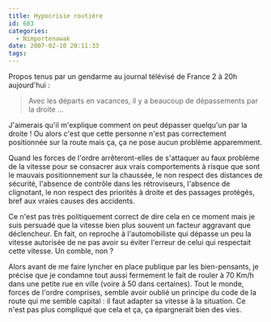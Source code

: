 ```yaml
---
title: Hypocrisie routière
id: 683
categories:
  - Nimportenawak
date: 2007-02-10 20:11:33
tags:
---
```


Propos tenus par un gendarme au journal télévisé de France 2 à 20h aujourd'hui&nbsp;:
 > Avec les départs en vacances, il y a beaucoup de dépassements par la droite ... 

J'aimerais qu'il m'explique comment on peut dépasser quelqu'un par la droite&nbsp;! Ou alors c'est que cette personne n'est pas correctement positionnée sur la route mais ça, ça ne pose aucun problème apparemment.

Quand les forces de l'ordre arrêteront-elles de s'attaquer au faux problème de la vitesse pour se consacrer aux vrais comportements à risque que sont le mauvais positionnement sur la chaussée, le non respect des distances de sécurité, l'absence de contrôle dans les rétroviseurs, l'absence de clignotant, le non respect des priorités à droite et des passages protégés, bref aux vraies causes des accidents.

Ce n'est pas très politiquement correct de dire cela en ce moment mais je suis persuadé que la vitesse bien plus souvent un facteur aggravant que déclencheur. En fait, on reproche à l'automobiliste qui dépasse un peu la vitesse autorisée de ne pas avoir su éviter l'erreur de celui qui respectait cette vitesse. Un comble, non&nbsp;?

Alors avant de me faire lyncher en place publique par les bien-pensants, je précise que je condamne tout aussi fermement le fait de rouler à 70 Km/h dans une petite rue en ville (voire à 50 dans certaines). Tout le monde, forces de l'ordre comprises, semble avoir oublié un principe du code de la route qui me semble capital&nbsp;: il faut adapter sa vitesse à la situation. Ce n'est pas plus compliqué que cela et ça, ça épargnerait bien des vies.